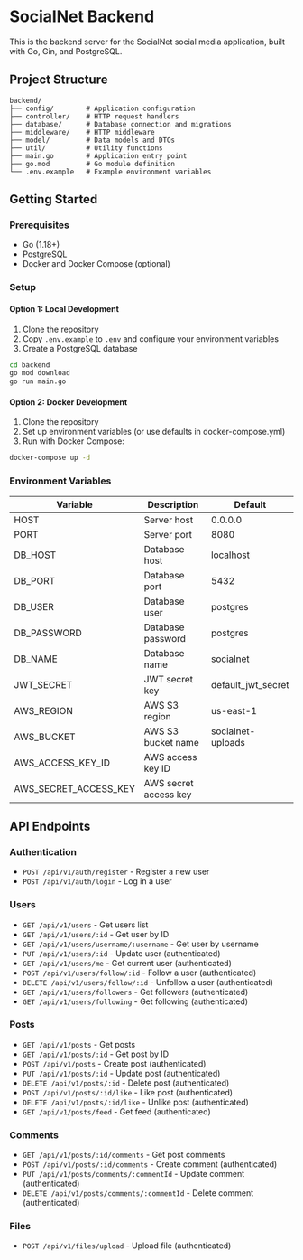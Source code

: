 
# SocialNet Backend

This is the backend server for the SocialNet social media application, built with Go, Gin, and PostgreSQL.

## Project Structure

```
backend/
├── config/        # Application configuration
├── controller/    # HTTP request handlers
├── database/      # Database connection and migrations
├── middleware/    # HTTP middleware
├── model/         # Data models and DTOs
├── util/          # Utility functions
├── main.go        # Application entry point
├── go.mod         # Go module definition
└── .env.example   # Example environment variables
```

## Getting Started

### Prerequisites

- Go (1.18+)
- PostgreSQL
- Docker and Docker Compose (optional)

### Setup

#### Option 1: Local Development

1. Clone the repository
2. Copy `.env.example` to `.env` and configure your environment variables
3. Create a PostgreSQL database

```bash
cd backend
go mod download
go run main.go
```

#### Option 2: Docker Development

1. Clone the repository
2. Set up environment variables (or use defaults in docker-compose.yml)
3. Run with Docker Compose:

```bash
docker-compose up -d
```

### Environment Variables

| Variable | Description | Default |
|----------|-------------|---------|
| HOST | Server host | 0.0.0.0 |
| PORT | Server port | 8080 |
| DB_HOST | Database host | localhost |
| DB_PORT | Database port | 5432 |
| DB_USER | Database user | postgres |
| DB_PASSWORD | Database password | postgres |
| DB_NAME | Database name | socialnet |
| JWT_SECRET | JWT secret key | default_jwt_secret |
| AWS_REGION | AWS S3 region | us-east-1 |
| AWS_BUCKET | AWS S3 bucket name | socialnet-uploads |
| AWS_ACCESS_KEY_ID | AWS access key ID | |
| AWS_SECRET_ACCESS_KEY | AWS secret access key | |

## API Endpoints

### Authentication

- `POST /api/v1/auth/register` - Register a new user
- `POST /api/v1/auth/login` - Log in a user

### Users

- `GET /api/v1/users` - Get users list
- `GET /api/v1/users/:id` - Get user by ID
- `GET /api/v1/users/username/:username` - Get user by username
- `PUT /api/v1/users/:id` - Update user (authenticated)
- `GET /api/v1/users/me` - Get current user (authenticated)
- `POST /api/v1/users/follow/:id` - Follow a user (authenticated)
- `DELETE /api/v1/users/follow/:id` - Unfollow a user (authenticated)
- `GET /api/v1/users/followers` - Get followers (authenticated)
- `GET /api/v1/users/following` - Get following (authenticated)

### Posts

- `GET /api/v1/posts` - Get posts
- `GET /api/v1/posts/:id` - Get post by ID
- `POST /api/v1/posts` - Create post (authenticated)
- `PUT /api/v1/posts/:id` - Update post (authenticated)
- `DELETE /api/v1/posts/:id` - Delete post (authenticated)
- `POST /api/v1/posts/:id/like` - Like post (authenticated)
- `DELETE /api/v1/posts/:id/like` - Unlike post (authenticated)
- `GET /api/v1/posts/feed` - Get feed (authenticated)

### Comments

- `GET /api/v1/posts/:id/comments` - Get post comments
- `POST /api/v1/posts/:id/comments` - Create comment (authenticated)
- `PUT /api/v1/posts/comments/:commentId` - Update comment (authenticated)
- `DELETE /api/v1/posts/comments/:commentId` - Delete comment (authenticated)

### Files

- `POST /api/v1/files/upload` - Upload file (authenticated)
